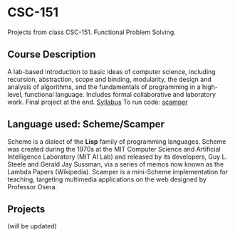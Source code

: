 # CSC-151
Projects from class CSC-151. Functional Problem Solving.
## Course Description
A lab-based introduction to basic ideas of computer science, including recursion, abstraction, scope and binding, modularity, the design and analysis of algorithms, and the fundamentals of programming in a high-level, functional language. Includes formal collaborative and laboratory work. Final project at the end.
[Syllabus](https://csc151.cs.grinnell.edu/)
To run code: [scamper](https://csc151.cs.grinnell.edu/scamper/)
## Language used: Scheme/Scamper
Scheme is a dialect of the **Lisp** family of programming languages. Scheme was created during the 1970s at the MIT Computer Science and Artificial Intelligence Laboratory (MIT AI Lab) and released by its developers, Guy L. Steele and Gerald Jay Sussman, via a series of memos now known as the Lambda Papers (Wikipedia).
Scamper is a mini-Scheme implementation for teaching, targeting multimedia applications on the web designed by Professor Osera.
## Projects
(will be updated)